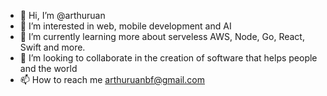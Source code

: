 - 👋 Hi, I’m @arthuruan
- 👀 I’m interested in web, mobile development and AI
- 🌱 I’m currently learning more about serveless AWS, Node, Go, React, Swift and more.
- 💞️ I’m looking to collaborate in the creation of software that helps people and the world
- 📫 How to reach me arthuruanbf@gmail.com

<!---
arthuruan/arthuruan is a ✨ special ✨ repository because its `README.md` (this file) appears on your GitHub profile.
You can click the Preview link to take a look at your changes.
--->
